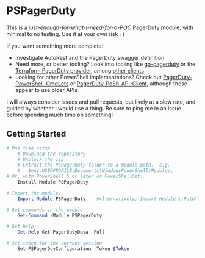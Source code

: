 # PSPagerDuty

This is a _just-enough-for-what-I-need-for-a-POC_ PagerDuty module, with minimal to no testing.  Use it at your own risk : )

If you want something more complete:

* Investigate AutoRest and the PagerDuty swagger definition
* Need more, or better tooling?  Look into tooling like [go-pagerduty](https://github.com/PagerDuty/go-pagerduty) or the [Terraform PagerDuty provider](https://www.terraform.io/docs/providers/pagerduty/index.html), among [other clients](https://v2.developer.pagerduty.com/docs/libraries)
* Looking for other PowerShell implementations?  Check out [PagerDuty-PowerShell-CmdLets](https://github.com/MattHodge/PagerDuty-PowerShell-CmdLets) or [PagerDuty-PoSh-API-Client](https://github.com/squid808/PagerDuty-PoSh-API-Client), although these appear to use older APIs

I will always consider issues and pull requests, but likely at a slow rate, and guided by whether I would use a thing.  Be sure to ping me in an issue before spending much time on something!

## Getting Started

```powershell
# One time setup
    # Download the repository
    # Unblock the zip
    # Extract the PSPagerDuty folder to a module path.  e.g.
    #   $env:USERPROFILE\Documents\WindowsPowerShell\Modules\
# Or, with PowerShell 5 or later or PowerShellGet:
    Install-Module PSPagerDuty

# Import the module.
    Import-Module PSPagerDuty    #Alternatively, Import-Module \\Path\To\PSPagerDuty

# Get commands in the module
    Get-Command -Module PSPagerDuty

# Get help
    Get-Help Get-PagerDutyData -Full

# Set token for the current session
    Set-PSPagerDuyConfiguration -Token $Token
```